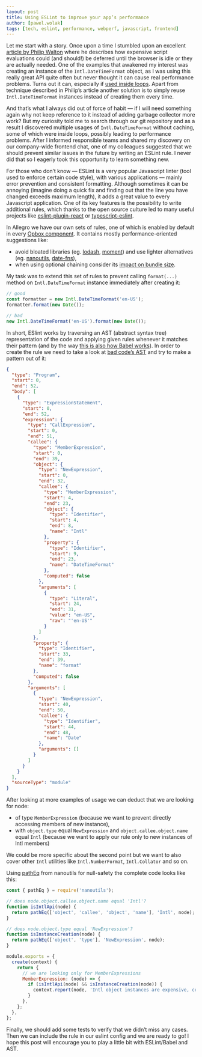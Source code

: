 ```yaml
---
layout: post
title: Using ESLint to improve your app’s performance
author: [pawel.wolak]
tags: [tech, eslint, performance, webperf, javascript, frontend]
---
```


Let me start with a story. Once upon a time I stumbled upon an excellent 
[article by Philip Walton](https://philipwalton.com/articles/idle-until-urgent/) where he describes how expensive 
script evaluations could (and should!) be deferred until the browser is idle or they are actually needed. One of the 
examples that awakened my interest was creating an instance of the `Intl.DateTimeFormat` object, as I was using this 
really great API quite often but never thought it can cause real performance problems. Turns out it can, especially if 
[used inside loops](https://github.com/formatjs/formatjs/issues/27#issuecomment-61148808). Apart from technique 
described in Philip’s article another solution is to simply reuse `Intl.DateTimeFormat` instances instead of creating 
them every time.

And that’s what I always did out of force of habit — if I will need something again why not keep reference to it 
instead of adding garbage collector more work? But my curiosity told me to search through our git repository and as a 
result I discovered multiple usages of `Intl.DateTimeFormat` without caching, some of which were inside loops, 
possibly leading to performance problems. After I informed responsible teams and shared my discovery on our 
company-wide frontend chat, one of my colleagues suggested that we should prevent similar issues in the future by 
writing an ESLint rule. I never did that so I eagerly took this opportunity to learn something new.

For those who don’t know — ESLint is a very popular Javascript linter (tool used to enforce certain code style), with 
various applications — mainly error prevention and consistent formatting. Although sometimes it can be annoying 
(imagine doing a quick fix and finding out that the line you have changed exceeds maximum length), it adds a great 
value to every Javascript application. One of its key features is the possibility to write additional rules, which 
thanks to the open source culture led to many useful projects like 
[eslint-plugin-react](https://github.com/yannickcr/eslint-plugin-react) or 
[typescript-eslint](https://github.com/typescript-eslint/typescript-eslint). 

In Allegro we have our own sets of rules, one of which is enabled by default in every 
[Opbox component](https://allegro.tech/2016/03/Managing-Frontend-in-the-microservices-architecture.html). It contains 
mostly performance-oriented suggestions like:
* avoid bloated libraries (eg. [lodash](https://lodash.com/), [moment](https://momentjs.com/)) and use lighter 
alternatives (eg. [nanoutils](https://nanoutils.github.io/), [date-fns](https://date-fns.org/)),
 * when using optional chaining consider its 
[impact on bundle size](https://allegro.tech/2019/11/performance-of-javascript-optional-chaining.html).

My task was to extend this set of rules to prevent calling `format(...)` method on `Intl.DateTimeFormat` instance 
immediately after creating it:
```javascript
// good
const formatter = new Intl.DateTimeFormat('en-US');
formatter.format(new Date());

// bad
new Intl.DateTimeFormat('en-US').format(new Date());
```
In short, ESlint works by traversing an AST (abstract syntax tree) representation of the code and applying given rules 
whenever it matches their pattern (and by the way 
[this is also how Babel works](https://www.youtube.com/watch?v=fntd0sPMOtQ)). In order to create the rule we need to 
take a look at 
[bad code’s AST](https://astexplorer.net/#/gist/743d094bf4fb23aed76b86e9e5864bd4/07819291b22601e99c31420a5df4858873faaf9b) 
and try to make a pattern out of it:
```json
{
  "type": "Program",
  "start": 0,
  "end": 52,
  "body": [
    {
      "type": "ExpressionStatement",
      "start": 0,
      "end": 52,
      "expression": {
        "type": "CallExpression",
        "start": 0,
        "end": 51,
        "callee": {
          "type": "MemberExpression",
          "start": 0,
          "end": 39,
          "object": {
            "type": "NewExpression",
            "start": 0,
            "end": 32,
            "callee": {
              "type": "MemberExpression",
              "start": 4,
              "end": 23,
              "object": {
                "type": "Identifier",
                "start": 4,
                "end": 8,
                "name": "Intl"
              },
              "property": {
                "type": "Identifier",
                "start": 9,
                "end": 23,
                "name": "DateTimeFormat"
              },
              "computed": false
            },
            "arguments": [
              {
                "type": "Literal",
                "start": 24,
                "end": 31,
                "value": "en-US",
                "raw": "'en-US'"
              }
            ]
          },
          "property": {
            "type": "Identifier",
            "start": 33,
            "end": 39,
            "name": "format"
          },
          "computed": false
        },
        "arguments": [
          {
            "type": "NewExpression",
            "start": 40,
            "end": 50,
            "callee": {
              "type": "Identifier",
              "start": 44,
              "end": 48,
              "name": "Date"
            },
            "arguments": []
          }
        ]
      }
    }
  ],
  "sourceType": "module"
}
```
After looking at more examples of usage we can deduct that we are looking for node:
* of type `MemberExpression` (because we want to prevent directly accessing members of new instance),
* with `object.type` equal `NewExpression` and `object.callee.object.name` equal `Intl` (because we want to apply our 
rule only to new instances of Intl members)

We could be more specific about the second point but we want to also cover other `Intl` utilities like 
`Intl.NumberFormat`, `Intl.Collator` and so on.

Using [pathEq](https://nanoutils.github.io/docs/methods.html#patheq) from nanoutils for null-safety the complete code 
looks like this:
```javascript
const { pathEq } = require('nanoutils');

// does node.object.callee.object.name equal 'Intl'?
function isIntlApi(node) {
  return pathEq(['object', 'callee', 'object', 'name'], 'Intl', node);
}

// does node.object.type equal 'NewExpression'?
function isInstanceCreation(node) {
  return pathEq(['object', 'type'], 'NewExpression', node);
}

module.exports = {
  create(context) {
    return {
      // we are looking only for MemberExpressions
      MemberExpression: (node) => {
        if (isIntlApi(node) && isInstanceCreation(node)) {
          context.report(node, 'Intl object instances are expensive, consider reusing them.');
        }
      },
    };
  },
};
```
Finally, we should add some tests to verify that we didn’t miss any cases. Then we can include the rule in our eslint 
config and we are ready to go! I hope this post will encourage you to play a little bit with ESLint/Babel and AST.

